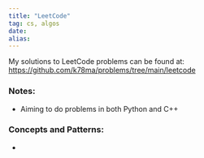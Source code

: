 ```yaml
---
title: "LeetCode"
tag: cs, algos
date: 
alias:
---
```


My solutions to LeetCode problems can be found at: https://github.com/k78ma/problems/tree/main/leetcode

### Notes:
- Aiming to do problems in both Python and C++

### Concepts and Patterns:
- 